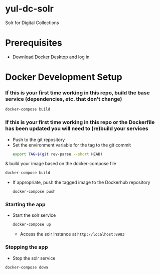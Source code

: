 # yul-dc-solr
Solr for Digital Collections

# Prerequisites
- Download [Docker Desktop](https://www.docker.com/products/docker-desktop) and log in


# Docker Development Setup
### If this is your first time working in this repo, build the base service (dependencies, etc. that don't change)
  ``` bash
  docker-compose build
  ```

### If this is your first time working in this repo or the Dockerfile has been updated you will need to (re)build your services

- Push to the git repository
- Set the environment variable for the tag to the git commit
  ```bash
  export TAG=$(git rev-parse --short HEAD)
  ```
& build your image based on the docker-compose file
  ``` bash
  docker-compose build
  ```
- If appropriate, push the tagged image to the Dockerhub repository
  ```bash
  docker-compose push
  ```

### Starting the app
- Start the solr service
  ``` bash
  docker-compose up
  ```

  - Access the solr instance at `http://localhost:8983`

### Stopping the app
 - Stop the solr service
 ```bash
 docker-compose down
 ```
